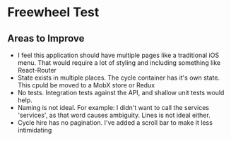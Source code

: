 # Freewheel Test

## Areas to Improve

- I feel this application should have multiple pages like a traditional iOS menu. That would require a lot of styling and including something like React-Router
- State exists in multiple places. The cycle container has it's own state. This cpuld be moved to a MobX store or Redux
- No tests. Integration tests against the API, and shallow unit tests would help.
- Naming is not ideal. For example: I didn't want to call the services 'services', as that word causes ambiguity. Lines is not ideal either.
- Cycle hire has no pagination. I've added a scroll bar to make it less intimidating
